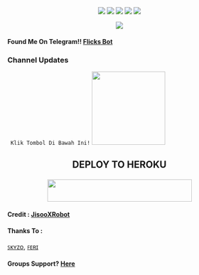 
<p align="center">
    <a href="https://github.com/ridho17-ind/FlicksXRobot"> <img src="https://img.shields.io/github/repo-size/noob-kittu/YoneRobot?color=orange&logo=github&logoColor=green&style=for-the-badge" /></a>
    <a href="https://github.com/ridho17-ind/FlicksXRobot/commits"> <img src="https://img.shields.io/github/last-commit/noob-kittu/YoneRobot?color=blue&logo=github&logoColor=green&style=for-the-badge" /></a>
    <a href="https://github.com/ridho17-ind/FlicksXRobot/issues"> <img src="https://img.shields.io/github/issues/noob-kittu/YoneRobot?color=blueviolet&logo=github&logoColor=green&style=for-the-badge" /></a>
    <a href="https://github.com/ridho17-ind/FlicksXRobot/network/members"> <img src="https://img.shields.io/github/forks/noob-kittu/YoneRobot?color=red&logo=github&logoColor=green&style=for-the-badge" /></a>  
    <a href="https://pypi.org/project/Telethon/"> <img src="https://img.shields.io/pypi/v/telethon?color=yellow&label=telethon&logo=python&logoColor=green&style=for-the-badge" /></a>
</p>

<p align="center">
  <img src="https://telegra.ph/file/4bb90f1c2e3eef976b76f.jpg">
</p>

#### Found Me On Telegram!! [Flicks Bot](https://t.me/Flicks_Manager_Bot)
### Channel Updates
`
Klik Tombol Di Bawah Ini!`
   <a href="https://t.me/SadRoomsInfo"><img src="https://img.shields.io/badge/Channel%20%3F-Here-green?&style=flat-square?&logo=telegram" width=165px></a></p>




## <p align="center">DEPLOY TO HEROKU</p>

<p align="center"><a href="https://heroku.com/deploy?template=https://github.com/ridho17-ind/FlicksXRobot">
  <img src="https://img.shields.io/badge/Deploy%20To%20Heroku-aqua?style=flat&logo=heroku" width="325" height="50.100" /></a></p>

#### Credit : [JisooXRobot](https://github.com/FeriEXP/JisooXRobot)

#### Thanks To :
 [ꜱᴋʏᴢᴏ](https://github.com/ridho17-ind),
 [ꜰᴇʀɪ](https://github.com/FeriEXP)

#### Groups Support? [Here](https://t.me/SADROOMSCHAT)


